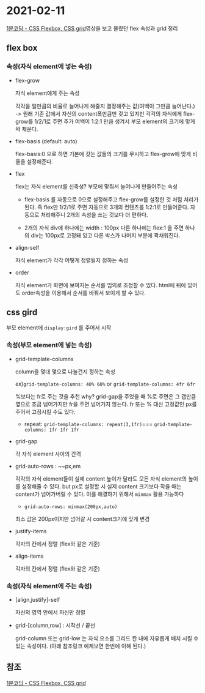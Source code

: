 # 2021-02-11

[1분코딩 - CSS Flexbox, CSS grid](https://www.youtube.com/watch?v=eprXmC_j9A4)영상을 보고 몰랐던 flex 속성과 grid 정리

## flex box

### 속성(자식 element에 넣는 속성)

- flex-grow

  자식 element에게 주는 속성 

  각각을 얼만큼의 비율로 늘어나게 해줄지 결정해주는 값(여백이 그만큼 늘어난다.) -> 원래 기존 값에서 자신의 content폭만큼만 갖고 있지만 각각의 자식에게 flex-grow를 1/2/1로 주면 추가 여백이 1:2:1 만큼 생겨서 부모 element의 크기에 맞게 꽉 채운다.

- flex-basis (default: auto)

  flex-basis:0 으로 하면 기본에 갖는 값들의 크기를 무시하고 flex-grow에 맞게 비율을 설정해준다.

- flex

  flex는 자식 element를 신축성? 부모에 맞춰서 늘어나게 만들어주는 속성

  - flex-basis 를 자동으로 0으로 설정해주고 flex-grow를 설정한 것 처럼 처리가 된다. 즉 flex만 1/2/1로 주면 자동으로 3개의 컨텐츠를 1:2:1로 만들어준다.  자동으로 처리해주니 2개의 속성을 쓰는 것보다 더 편하다.

  - 2개의 자식 div에 하나에는 width : 100px 다른 하나에는 flex:1 을 주면 하나의 div는 100px로 고정돼 있고 다른 박스가 나머지 부분에 꽉채워진다.

- align-self

  자식 element가 각각 어떻게 정렬될지 정하는 속성

- order

  자식 element가 화면에 보여지는 순서를 임의로 조정할 수 있다. html에 뒤에 있어도 order속성을 이용해서 순서를 바꿔서 보이게 할 수 있다.

## css gird 

 부모 element에 `display:gird` 를 주어서 시작

### 속성(부모 element에 넣는 속성)

- grid-template-columns

  column을 몇대 몇으로 나눌건지 정하는 속성

  ex)`grid-template-columns: 40% 60%` or `grid-template-columns: 4fr 6fr`

  %보다는 fr로 주는 것을 추천 why? grid-gap을 주었을 때 %로 주면은 그 갭만큼 옆으로 조금 넘어가지만 fr을 주면 넘어가지 않는다. fr 또는 % 대신 고정값인 px를 주어서 고정시킬 수도 있다.

  - repeat:  `grid-template-columns: repeat(3,1fr)`=== `grid-template-columns: 1fr 1fr 1fr`

- grid-gap

  각 자식 element 사이의 간격 

- grid-auto-rows : ~~px,em

  각각의 자식 element들이 실제 content 높이가 달라도 모든 자식 element의 높이를 설정해줄 수 있다. but px로 설정할 시 실제 content 크기보다 작을 때는 content가 넘어가버릴 수 있다. 이를 해결하기 위해서 `minmax` 활용 가능하다

  -  `grid-auto-rows: minmax(200px,auto)` 

    최소 값은 200px이지만 넘어갈 시 content크기에 맞게 변경

- justify-items

  각자의 칸에서 정렬 (flex와 같은 기준)

- align-items

  각자의 칸에서 정렬 (flex와 같은 기준)



### 속성(자식 element에 주는 속성)

- [align,justify]-self

  자신의 영역 안에서 자신만 정렬

- grid-[column,row] : 시작선 / 끝선

  grid-column 또는 grid-low 는 자식 요소를 그리드 칸 내에 자유롭게 배치 시킬 수 있는 속성이다.  (아래 참조링크 예제보면 한번에 이해 된다.)



## 참조

[1분코딩 - CSS Flexbox, CSS grid](https://www.youtube.com/watch?v=eprXmC_j9A4)
